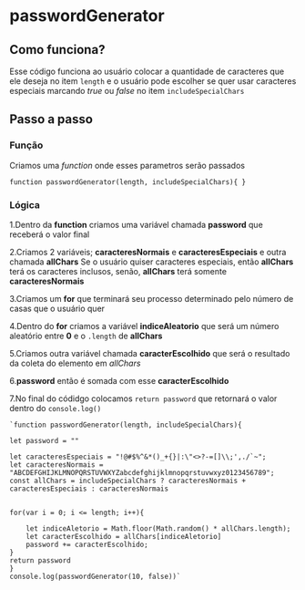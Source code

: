# passwordGenerator

## Como funciona?

Esse código funciona ao usuário colocar a quantidade de caracteres que ele deseja no item `length`
e o usuário pode escolher se quer usar caracteres especiais marcando *true* ou *false* no item `includeSpecialChars` 

## Passo a passo

### Função

Criamos uma *function* onde esses parametros serão passados 

`function passwordGenerator(length, includeSpecialChars){
}`

### Lógica

1.Dentro da **function** criamos uma variável chamada **password** que receberá o valor final

2.Criamos 2 variáveis; **caracteresNormais** e **caracteresEspeciais** e outra chamada **allChars**
Se o usuário quiser caracteres especiais, então **allChars** terá os caracteres inclusos, senão,
**allChars** terá somente **caracteresNormais**

3.Criamos um **for** que terminará seu processo determinado pelo número de casas que o usuário quer

4.Dentro do **for** criamos a variável **indiceAleatorio** que será um número aleatório entre **0** e o `.length` de **allChars** 

5.Criamos outra variável chamada **caracterEscolhido** que será o resultado da coleta do elemento em *allChars* 

6.**password** então é somada com esse **caracterEscolhido**

7.No final do códidgo colocamos `return password` que retornará o valor dentro do `console.log()`


    `function passwordGenerator(length, includeSpecialChars){

    let password = ""

    let caracteresEspeciais = "!@#$%^&*()_+{}|:\"<>?-=[]\\;',./`~";
    let caracteresNormais = "ABCDEFGHIJKLMNOPQRSTUVWXYZabcdefghijklmnopqrstuvwxyz0123456789";
    const allChars = includeSpecialChars ? caracteresNormais + caracteresEspeciais : caracteresNormais


    for(var i = 0; i <= length; i++){

        let indiceAletorio = Math.floor(Math.random() * allChars.length);
        let caracterEscolhido = allChars[indiceAletorio]
        password += caracterEscolhido;
    } 
    return password
    }
    console.log(passwordGenerator(10, false))`
